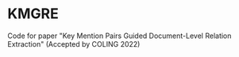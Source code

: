 # KMGRE
Code for paper "Key Mention Pairs Guided Document-Level Relation Extraction" (Accepted by COLING 2022)
